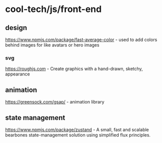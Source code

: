 # cool-tech/js/front-end

## design

https://www.npmjs.com/package/fast-average-color - used to add colors behind images for like avatars or hero images

### svg

https://roughjs.com - Create graphics with a hand-drawn, sketchy, appearance

## animation

https://greensock.com/gsap/ - animation library

## state management

https://www.npmjs.com/package/zustand - A small, fast and scalable bearbones state-management solution using simplified flux principles.
